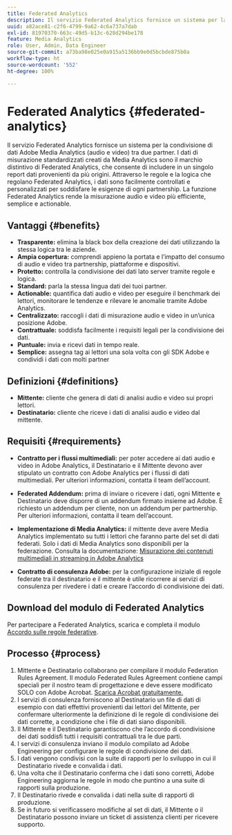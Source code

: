 ```yaml
---
title: Federated Analytics
description: Il servizio Federated Analytics fornisce un sistema per la condivisione di Adobe Analytics per eseguire lo streaming di dati multimediali tra due partner.
uuid: a82ace81-c2f6-4799-9a62-4c6a737a7dab
exl-id: 81970370-663c-49d5-b13c-628d294be178
feature: Media Analytics
role: User, Admin, Data Engineer
source-git-commit: a73ba98e025e0a915a5136bb9e0d5bcbde875b0a
workflow-type: ht
source-wordcount: '552'
ht-degree: 100%

---
```


# Federated Analytics {#federated-analytics}

Il servizio Federated Analytics fornisce un sistema per la condivisione di dati Adobe Media Analytics (audio e video) tra due partner.
I dati di misurazione standardizzati creati da Media Analytics sono il marchio distintivo di Federated Analytics, che consente di includere in un singolo report dati provenienti da più origini.
Attraverso le regole e la logica che regolano Federated Analytics, i dati sono facilmente controllati e personalizzati per soddisfare le esigenze di ogni partnership.
La funzione Federated Analytics rende la misurazione audio e video più efficiente, semplice e actionable.

## Vantaggi {#benefits}

* **Trasparente:** elimina la black box della creazione dei dati utilizzando la stessa logica tra le aziende.
* **Ampia copertura:** comprendi appieno la portata e l’impatto del consumo di audio e video tra partnership, piattaforme e dispositivi.
* **Protetto:** controlla la condivisione dei dati lato server tramite regole e logica.
* **Standard:** parla la stessa lingua dati dei tuoi partner.
* **Actionable:** quantifica dati audio e video per eseguire il benchmark dei lettori, monitorare le tendenze e rilevare le anomalie tramite Adobe Analytics.
* **Centralizzato:** raccogli i dati di misurazione audio e video in un’unica posizione Adobe.
* **Contrattuale:** soddisfa facilmente i requisiti legali per la condivisione dei dati.
* **Puntuale:** invia e ricevi dati in tempo reale.
* **Semplice:** assegna tag ai lettori una sola volta con gli SDK Adobe e condividi i dati con molti partner

## Definizioni {#definitions}

* **Mittente:** cliente che genera di dati di analisi audio e video sui propri lettori.
* **Destinatario:** cliente che riceve i dati di analisi audio e video dal mittente.

## Requisiti {#requirements}

* **Contratto per i flussi multimediali:** per poter accedere ai dati audio e video in Adobe Analytics, il Destinatario e il Mittente devono aver stipulato un contratto con Adobe Analytics per i flussi di dati multimediali. Per ulteriori informazioni, contatta il team dell’account.
* **Federated Addendum:** prima di inviare o ricevere i dati, ogni Mittente e Destinatario deve disporre di un addendum firmato insieme ad Adobe. È richiesto un addendum per cliente, non un addendum per partnership. Per ulteriori informazioni, contatta il team dell’account.

* **Implementazione di Media Analytics:** il mittente deve avere Media Analytics implementato su tutti i lettori che faranno parte del set di dati federati. Solo i dati di Media Analytics sono disponibili per la federazione. Consulta la documentazione: [Misurazione dei contenuti multimediali in streaming in Adobe Analytics](/help/media-overview.md)

* **Contratto di consulenza Adobe:** per la configurazione iniziale di regole federate tra il destinatario e il mittente è utile ricorrere ai servizi di consulenza per rivedere i dati e creare l’accordo di condivisione dei dati.

## Download del modulo di Federated Analytics

Per partecipare a Federated Analytics, scarica e completa il modulo [Accordo sulle regole federative](assets/federated_analytics_form.pdf).

## Processo {#process}

1. Mittente e Destinatario collaborano per compilare il modulo Federation Rules Agreement. Il modulo Federated Rules Agreement contiene campi speciali per il nostro team di progettazione e deve essere modificato SOLO con Adobe Acrobat. [Scarica Acrobat gratuitamente.](https://get.adobe.com/it/reader/)
1. I servizi di consulenza forniscono al Destinatario un file di dati di esempio con dati effettivi provenienti dai lettori del Mittente, per confermare ulteriormente la definizione di le regole di condivisione dei dati corrette, a condizione che i file di dati siano disponibili.
1. Il Mittente e il Destinatario garantiscono che l’accordo di condivisione dei dati soddisfi tutti i requisiti contrattuali tra le due parti.
1. I servizi di consulenza inviano il modulo compilato ad Adobe Engineering per configurare le regole di condivisione dei dati.
1. I dati vengono condivisi con la suite di rapporti per lo sviluppo in cui il Destinatario rivede e convalida i dati.
1. Una volta che il Destinatario conferma che i dati sono corretti, Adobe Engineering aggiorna le regole in modo che puntino a una suite di rapporti sulla produzione.
1. Il Destinatario rivede e convalida i dati nella suite di rapporti di produzione.
1. Se in futuro si verificassero modifiche al set di dati, il Mittente o il Destinatario possono inviare un ticket di assistenza clienti per ricevere supporto.
